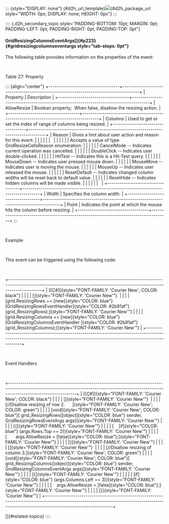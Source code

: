 ::: {style="DISPLAY: none"}
[](ms-xhelp:///?Id=d2h_url_template){#d2h_url_template}![](!package_url!){#d2h_package_url style="WIDTH: 0px; DISPLAY: none; HEIGHT: 0px"}
:::

:::: {.d2h_secondary_topic style="PADDING-BOTTOM: 10pt; MARGIN: 0pt; PADDING-LEFT: 0pt; PADDING-RIGHT: 0pt; PADDING-TOP: 0pt"}
#### GridResizingColumnsEventArgs[]{#p223} {#gridresizingcolumnseventargs style="tab-stops: 0pt"}

The following table provides information on the properties of the event:

 

Table 27: Property

::: {align="center"}
+-----------------------------------+--------------------------------------------------------------------------------------+
| Property                          | Description                                                                          |
+-----------------------------------+--------------------------------------------------------------------------------------+
| AllowResize                       | Boolean property;  When false, disallow the resizing action.                         |
+-----------------------------------+--------------------------------------------------------------------------------------+
| Columns                           | Used to get or set the index of range of columns being resized.                      |
+-----------------------------------+--------------------------------------------------------------------------------------+
| Reason                            | Gives a hint about user action and reason for this event.                            |
|                                   |                                                                                      |
|                                   |                                                                                      |
|                                   |                                                                                      |
|                                   | Accepts a value of type GridResizeCellsReason enumeration:                           |
|                                   |                                                                                      |
|                                   | CancelMode -- Indicates current operation was cancelled.                             |
|                                   |                                                                                      |
|                                   | DoubleClick -- Indicates user double-clicked.                                        |
|                                   |                                                                                      |
|                                   | HitTest -- Indicates this is a Hit-Test query.                                       |
|                                   |                                                                                      |
|                                   | MouseDown -- Indicates user pressed mouse down.                                      |
|                                   |                                                                                      |
|                                   | MouseMove -- Indicates user is moving the mouse.                                     |
|                                   |                                                                                      |
|                                   | MouseUp -- Indicates user released the mouse.                                        |
|                                   |                                                                                      |
|                                   | ResetDefault -- Indicates changed column widths will be reset back to default value. |
|                                   |                                                                                      |
|                                   | ResetHide -- Indicates hidden columns will be made visible.                          |
|                                   |                                                                                      |
|                                   |                                                                                      |
+-----------------------------------+--------------------------------------------------------------------------------------+
| Width                             | Specifies the column width.                                                          |
+-----------------------------------+--------------------------------------------------------------------------------------+
| Point                             | Indicates the point at which the mouse hits the column before resizing.              |
+-----------------------------------+--------------------------------------------------------------------------------------+
:::

 

Example

 

This event can be triggered using the following code:

 

+----------------------------------------------------------------------------------------------------------------------------------------------------------------------------+
| [\[C#\]]{style="FONT-FAMILY: 'Courier New'; COLOR: black"}                                                                                                                 |
|                                                                                                                                                                            |
| []{style="FONT-FAMILY: 'Courier New'"}                                                                                                                                     |
|                                                                                                                                                                            |
| [grid.ResizingRows += [new]{style="COLOR: blue"} [GridResizingRowsEventHandler]{style="COLOR: #2b91af"}(grid_ResizingRows);]{style="FONT-FAMILY: 'Courier New'"}           |
|                                                                                                                                                                            |
| [grid.ResizingColumns += [new]{style="COLOR: blue"} [GridResizingColumnsEventHandler ]{style="COLOR: #2b91af"}(grid_ResizingColumns);]{style="FONT-FAMILY: 'Courier New'"} |
+----------------------------------------------------------------------------------------------------------------------------------------------------------------------------+

 

Event Handlers

 

+---------------------------------------------------------------------------------------------------------------------------------------------------------------------------------------------+
| [\[C#\]]{style="FONT-FAMILY: 'Courier New'; COLOR: black"}                                                                                                                                  |
|                                                                                                                                                                                             |
| []{style="FONT-FAMILY: 'Courier New'"}                                                                                                                                                      |
|                                                                                                                                                                                             |
| [//Disallow resizing of row 2.      ]{style="FONT-FAMILY: 'Courier New'; COLOR: green"}                                                                                                     |
|                                                                                                                                                                                             |
| [void]{style="FONT-FAMILY: 'Courier New'; COLOR: blue"}[ grid_ResizingRows([object]{style="COLOR: blue"} sender, GridResizingRowsEventArgs args)]{style="FONT-FAMILY: 'Courier New'"}       |
|                                                                                                                                                                                             |
| [{]{style="FONT-FAMILY: 'Courier New'"}                                                                                                                                                     |
|                                                                                                                                                                                             |
| [    [if]{style="COLOR: blue"} (args.Rows.Top == 2)]{style="FONT-FAMILY: 'Courier New'"}                                                                                                    |
|                                                                                                                                                                                             |
| [       args.AllowResize = [false]{style="COLOR: blue"};]{style="FONT-FAMILY: 'Courier New'"}                                                                                               |
|                                                                                                                                                                                             |
| [}]{style="FONT-FAMILY: 'Courier New'"}                                                                                                                                                     |
|                                                                                                                                                                                             |
| []{style="FONT-FAMILY: 'Courier New'"}                                                                                                                                                      |
|                                                                                                                                                                                             |
| [//Disallow resizing of column 3.]{style="FONT-FAMILY: 'Courier New'; COLOR: green"}                                                                                                        |
|                                                                                                                                                                                             |
| [void]{style="FONT-FAMILY: 'Courier New'; COLOR: blue"}[ grid_ResizingColumns([object]{style="COLOR: blue"} sender, GridResizingColumnsEventArgs args)]{style="FONT-FAMILY: 'Courier New'"} |
|                                                                                                                                                                                             |
| [{]{style="FONT-FAMILY: 'Courier New'"}                                                                                                                                                     |
|                                                                                                                                                                                             |
| [ [if]{style="COLOR: blue"} (args.Columns.Left == 3)]{style="FONT-FAMILY: 'Courier New'"}                                                                                                   |
|                                                                                                                                                                                             |
| [    args.AllowResize = [false]{style="COLOR: blue"};]{style="FONT-FAMILY: 'Courier New'"}                                                                                                  |
|                                                                                                                                                                                             |
| [}]{style="FONT-FAMILY: 'Courier New'"}                                                                                                                                                     |
+---------------------------------------------------------------------------------------------------------------------------------------------------------------------------------------------+

[]{#related-topics}
::::
